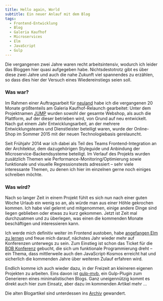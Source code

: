 ```yaml
---
title: Hello again, World
subtitle: Ein neuer Anlauf mit dem Blog
tags:
  - Frontend-Entwicklung
  - Blog
  - Galeria Kaufhof
  - Microservices
  - Elm
  - JavaScript
  - Gulp
---
```


Die vergangenen zwei Jahre waren recht arbeitsintensiv, wodurch ich leider das Bloggen hier quasi aufgegeben habe. Nichtsdestotrotz gibt es über diese zwei Jahre und auch die nahe Zukunft viel spannendes zu erzählen, so dass dies hier der Versuch eines Wiedereinstiegs seien soll.

<!-- more -->

### Was war?

Im Rahmen einer Auftragsarbeit für [neuland](http://neuland-bfi.de/) habe ich die vergangenen 20 Monate größtenteils am Galeria Kaufhof-Relaunch gearbeitet: Unter dem Projektnamen [JUMP](http://galeria-kaufhof.github.io/general/2014/09/20/jump-ein-technologiesprung-bei-galeria-kaufhof/) wurden sowohl der gesamte Webshop, als auch die Plattform, auf der dieser betrieben wird, von Grund auf neu entwickelt. Nach gut einem Jahr Entwicklungsarbeit, an der mehrere Entwicklungsteams und Dienstleister beteiligt waren, wurde der Online-Shop im Sommer 2015 mit der neuen Technologiebasis gerelauncht.

Seit Frühjahr 2014 war ich dabei als Teil des Teams Frontend-Integration
an der Architektur, dem dazugehörigen Styleguide und Anbindung der Microservice-Backendsysteme beteiligt. Im Verlauf des Projekts wurden zusätzlich Themen wie Performance-Monitoring/Optimierung sowie funktionale und visuelle Regressionstests adressiert – sehr viele interessante Themen, zu denen ich hier im einzelnen gerne noch einiges schreiben möchte.

### Was wird?

Nach so langer Zeit in einem Projekt fühlt es sich nun nach einer guten Woche Urlaub ein wenig so an, als würde man aus einer Höhle gekrochen kommen. Ich habe viel gelernt und mitgenommen, einige andere Dinge sind liegen geblieben oder etwas zu kurz gekommen. Jetzt ist Zeit mal durchzuatmen und zu überlegen, was einen die kommenden Monate beschäftigen und interessieren kann.

Ich werde mich definitiv weiter im Frontend austoben, habe [angefangen Elm zu lernen](/articles/elm-getting-started.html) und freue mich darauf, nächstes Jahr wieder mehr auf Konferenzen unterwegs zu sein. Zum Einstieg ist schon das Ticket für die [BOB Konferenz](http://bobkonf.de/de/index.html) gebucht, die sich um funktionale Programmierung dreht – ein Thema, dass mittlerweile auch den JavaScript-Kosmos erreicht hat und sicherlich die kommenden Jahre über weiteren Zulauf erfahren wird.

Endlich komme ich auch wieder dazu, in der Freizeit an kleineren eigenen Projekten zu arbeiten. Eins davon ist  [gulp-mvb](gulp-mvb.html), ein Gulp-Plugin zum Generieren eines minimalistischen Blogs. Ganz uneigennützig kommt es direkt auch hier zum Einsatz, aber dazu im kommenden Artikel mehr …

Die alten Blogartikel sind unterdessen ins [Archiv](https://archive.dennisreimann.de/) gewandert.
